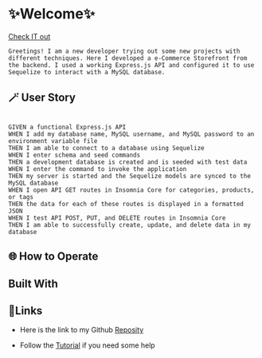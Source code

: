 # ✨Welcome✨
[Check IT out]()

    Greetings! I am a new developer trying out some new projects with different techniques. Here I developed a e-Commerce Storefront from the backend. I used a working Express.js API and configured it to use Sequelize to interact with a MySQL database. 

## 🪄 User Story
```

GIVEN a functional Express.js API
WHEN I add my database name, MySQL username, and MySQL password to an environment variable file
THEN I am able to connect to a database using Sequelize
WHEN I enter schema and seed commands
THEN a development database is created and is seeded with test data
WHEN I enter the command to invoke the application
THEN my server is started and the Sequelize models are synced to the MySQL database
WHEN I open API GET routes in Insomnia Core for categories, products, or tags
THEN the data for each of these routes is displayed in a formatted JSON
WHEN I test API POST, PUT, and DELETE routes in Insomnia Core
THEN I am able to successfully create, update, and delete data in my database
```

## 🌐 How to Operate 


## Built With

## 🔗Links

- Here is the link to my Github [Reposity]()

- Follow the [Tutorial]() if you need some help

